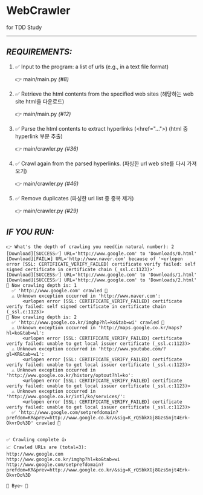 # WebCrawler
 for TDD Study
****

## _REQUIREMENTS:_


1. ✅ Input to the program: a list of urls (e.g., in a text file format)
   
    👉 main/main.py _(#8)_
   

2. ✅ Retrieve the html contents from the specified web sites (해당하는 web site html을 다운로드) 
   
    👉 main/main.py _(#12)_
   

3. ✅ Parse the html contents to extract hyperlinks (<href="...">) (html 중 hyperlink 부분 추출)
   
    👉 main/crawler.py _(#36)_
   

4. ✅ Crawl again from the parsed hyperlinks. (파싱한 url web site를 다시 가져오기)
   
    👉 main/crawler.py _(#46)_
   

5. ✅ Remove duplicates (파싱한 url list 중 중복 제거)
   
    👉 main/crawler.py _(#29)_

## _IF YOU RUN:_
~~~~
👉 What's the depth of crawling you need(in natural number): 2
[Download][SUCCESS✅] URL='http://www.google.com' to 'Downloads/0.html'
[Download][FAIL❌] URL='http://www.naver.com' because of '<urlopen error [SSL: CERTIFICATE_VERIFY_FAILED] certificate verify failed: self signed certificate in certificate chain (_ssl.c:1123)>'
[Download][SUCCESS✅] URL='http://www.google.com' to 'Downloads/1.html'
[Download][SUCCESS✅] URL='http://www.google.com' to 'Downloads/2.html'
🔦 Now crawling depth is: 1
  ✅ 'http://www.google.com' crawled 👏
  ⚠️ Unknown exception occurred in 'http://www.naver.com':
      <urlopen error [SSL: CERTIFICATE_VERIFY_FAILED] certificate verify failed: self signed certificate in certificate chain (_ssl.c:1123)>
🔦 Now crawling depth is: 2
  ✅ 'http://www.google.co.kr/imghp?hl=ko&tab=wi' crawled 👏
  ⚠️ Unknown exception occurred in 'http://maps.google.co.kr/maps?hl=ko&tab=wl':
      <urlopen error [SSL: CERTIFICATE_VERIFY_FAILED] certificate verify failed: unable to get local issuer certificate (_ssl.c:1123)>
  ⚠️ Unknown exception occurred in 'http://www.youtube.com/?gl=KR&tab=w1':
      <urlopen error [SSL: CERTIFICATE_VERIFY_FAILED] certificate verify failed: unable to get local issuer certificate (_ssl.c:1123)>
  ⚠️ Unknown exception occurred in 'http://www.google.co.kr/history/optout?hl=ko':
      <urlopen error [SSL: CERTIFICATE_VERIFY_FAILED] certificate verify failed: unable to get local issuer certificate (_ssl.c:1123)>
  ⚠️ Unknown exception occurred in 'http://www.google.co.kr/intl/ko/services/':
      <urlopen error [SSL: CERTIFICATE_VERIFY_FAILED] certificate verify failed: unable to get local issuer certificate (_ssl.c:1123)>
  ✅ 'http://www.google.com/setprefdomain?prefdom=KR&prev=http://www.google.co.kr/&sig=K_rQSbkXGj8GzsSnjt4Erk-OkvrDo%3D' crawled 👏


✅ Crawling complete 👍
📈 Crawled URLs are (total=3): 
http://www.google.com
http://www.google.co.kr/imghp?hl=ko&tab=wi
http://www.google.com/setprefdomain?prefdom=KR&prev=http://www.google.co.kr/&sig=K_rQSbkXGj8GzsSnjt4Erk-OkvrDo%3D

👋 Bye~ 👋
